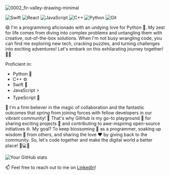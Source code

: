 ![0002_fir-valley-drawing-minimal](https://github.com/Marlvin12/Marlvin12/assets/122947486/22017810-7d63-4687-b0a0-3975a4dfd5f1)


![Swift](https://img.shields.io/badge/-Swift-orange?style=flat-square&logo=Swift&logoColor=white)
![React](https://img.shields.io/badge/-React-61DAFB?style=flat-square&logo=react&logoColor=white)
![JavaScript](https://img.shields.io/badge/-JavaScript-F7DF1E?style=flat-square&logo=javascript&logoColor=white)
![C++](https://img.shields.io/badge/-C++-00599C?style=flat-square&logo=c%2B%2B&logoColor=white)
![Python](https://img.shields.io/badge/-Python-3776AB?style=flat-square&logo=Python&logoColor=white)
![Git](https://img.shields.io/badge/Git-F05032?style=flat&logo=git&logoColor=white)


😄 I'm a programming aficionado with an undying love for Python 🐍. My zest for life comes from diving into complex problems and untangling them with creative, out-of-the-box solutions. When I'm not busy wrangling code, you can find me exploring new tech, cracking puzzles, and turning challenges into exciting adventures! Let's embark on this exhilarating journey together! 🚀🌟

Proficient in:

- Python 🐍
- C++ ⚙️
- Swift 🦉
- JavaScript ⚡
- TypeScript 📘

🎉 I'm a firm believer in the magic of collaboration and the fantastic outcomes that spring from joining forces with fellow developers in our vibrant community! 🌟 That's why GitHub is my go-to playground 🎢 for sharing exciting projects 🚀 and contributing to awe-inspiring open-source initiatives 🌐. My goal? To keep blossoming 🌱 as a programmer, soaking up wisdom 🧠 from others, and sharing the love ❤️ by giving back to the community. So, let's code together and make the digital world a better place! 🌈💻💫

![Your GitHub stats](https://github-readme-stats.vercel.app/api?username=Marlvin12&show_icons=true&theme=radical)


📫 Feel free to reach out to me on [LinkedIn](https://www.linkedin.com/in/marlvingoremusandu)!

